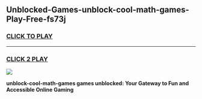 
## Unblocked-Games-unblock-cool-math-games-Play-Free-fs73j
<h3>
<a href="https://premium76.site?title=unblock-cool-math-games&ref=18A1">CLICK TO PLAY</a></h3>
<hr>

<h3>
<a href="https://premium76.site?title=unblock-cool-math-games&ref=18A1">CLICK 2 PLAY</a>
  
</h3>

<a href="https://premium76.site?title=unblock-cool-math-games&ref=18A1"><img src="https://clearcache.store/games.png"></a>


**unblock-cool-math-games games unblocked: Your Gateway to Fun and Accessible Online Gaming**

